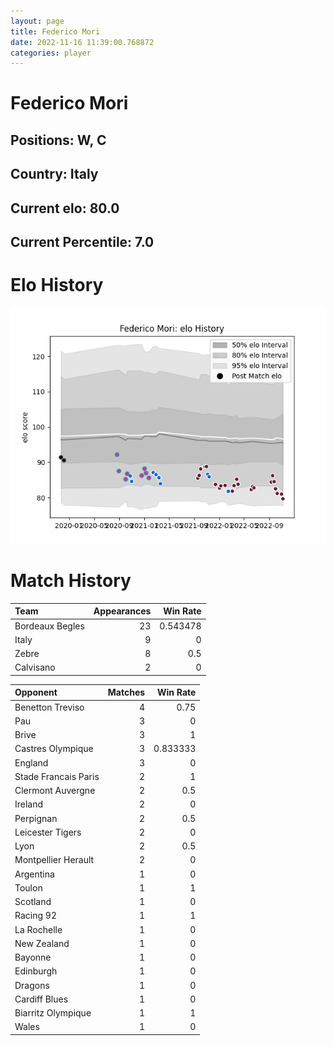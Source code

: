 ```yaml
---  
layout: page  
title: Federico Mori  
date: 2022-11-16 11:39:00.768872  
categories: player  
---
```

# Federico Mori

## Positions: W, C

## Country: Italy

## Current elo: 80.0

## Current Percentile: 7.0

# Elo History


![elo history](history_FedericoMori.png)
# Match History


| Team            |   Appearances |   Win Rate |
|:----------------|--------------:|-----------:|
| Bordeaux Begles |            23 |   0.543478 |
| Italy           |             9 |   0        |
| Zebre           |             8 |   0.5      |
| Calvisano       |             2 |   0        |

| Opponent             |   Matches |   Win Rate |
|:---------------------|----------:|-----------:|
| Benetton Treviso     |         4 |   0.75     |
| Pau                  |         3 |   0        |
| Brive                |         3 |   1        |
| Castres Olympique    |         3 |   0.833333 |
| England              |         3 |   0        |
| Stade Francais Paris |         2 |   1        |
| Clermont Auvergne    |         2 |   0.5      |
| Ireland              |         2 |   0        |
| Perpignan            |         2 |   0.5      |
| Leicester Tigers     |         2 |   0        |
| Lyon                 |         2 |   0.5      |
| Montpellier Herault  |         2 |   0        |
| Argentina            |         1 |   0        |
| Toulon               |         1 |   1        |
| Scotland             |         1 |   0        |
| Racing 92            |         1 |   1        |
| La Rochelle          |         1 |   0        |
| New Zealand          |         1 |   0        |
| Bayonne              |         1 |   0        |
| Edinburgh            |         1 |   0        |
| Dragons              |         1 |   0        |
| Cardiff Blues        |         1 |   0        |
| Biarritz Olympique   |         1 |   1        |
| Wales                |         1 |   0        |